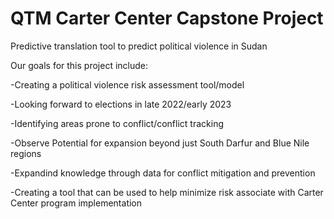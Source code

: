 # QTM Carter Center Capstone Project
 Predictive translation tool to predict political violence in Sudan

Our goals for this project include:

-Creating a political violence risk assessment tool/model


-Looking forward to elections in late 2022/early 2023


-Identifying areas prone to conflict/conflict tracking


-Observe Potential for expansion beyond just South Darfur and Blue Nile regions


-Expandind knowledge through data for conflict mitigation and prevention


-Creating a tool that can be used to help minimize risk associate with Carter Center program implementation

